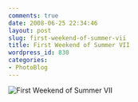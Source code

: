 ```yaml
---
comments: true
date: 2008-06-25 22:34:46
layout: post
slug: first-weekend-of-summer-vii
title: First Weekend of Summer VII
wordpress_id: 830
categories:
- PhotoBlog
---
```


![First Weekend of Summer VII](http://ryanfitzer.com/main/wp-content/uploads/2008/06/summer-7.jpg)
